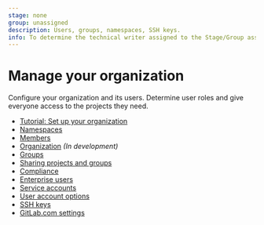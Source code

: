 ```yaml
---
stage: none
group: unassigned
description: Users, groups, namespaces, SSH keys.
info: To determine the technical writer assigned to the Stage/Group associated with this page, see https://handbook.gitlab.com/handbook/product/ux/technical-writing/#assignments
---
```


# Manage your organization

Configure your organization and its users. Determine user roles
and give everyone access to the projects they need.

- [Tutorial: Set up your organization](../tutorials/manage_user/index.md)
- [Namespaces](../user/namespace/index.md)
- [Members](../user/project/members/index.md)
- [Organization](../user/organization/index.md) _(In development)_
- [Groups](../user/group/index.md)
- [Sharing projects and groups](../user/project/members/sharing_projects_groups.md)
- [Compliance](../administration/compliance.md)
- [Enterprise users](../user/enterprise_user/index.md)
- [Service accounts](../user/profile/service_accounts.md)
- [User account options](../user/profile/index.md)
- [SSH keys](../user/ssh.md)
- [GitLab.com settings](../user/gitlab_com/index.md)
